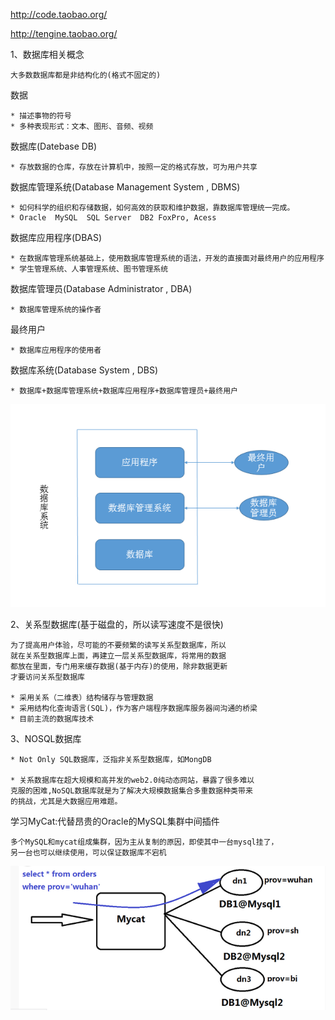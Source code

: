 http://code.taobao.org/

http://tengine.taobao.org/

1、数据库相关概念

    大多数数据库都是非结构化的(格式不固定的)
    
数据
    
    * 描述事物的符号
    * 多种表现形式：文本、图形、音频、视频
    
数据库(Datebase DB)

    * 存放数据的仓库，存放在计算机中，按照一定的格式存放，可为用户共享
    
数据库管理系统(Database Management System , DBMS)

    * 如何科学的组织和存储数据，如何高效的获取和维护数据，靠数据库管理统一完成。
    * Oracle  MySQL  SQL Server  DB2 FoxPro, Acess
    
 数据库应用程序(DBAS)
 
    * 在数据库管理系统基础上，使用数据库管理系统的语法，开发的直接面对最终用户的应用程序
    * 学生管理系统、人事管理系统、图书管理系统
    
数据库管理员(Database Administrator , DBA)

    * 数据库管理系统的操作者
    
最终用户

    * 数据库应用程序的使用者
    
数据库系统(Database System , DBS)

    * 数据库+数据库管理系统+数据库应用程序+数据库管理员+最终用户
    
![mysql](../picture/mysql.png)

2、关系型数据库(基于磁盘的，所以读写速度不是很快)

    为了提高用户体验，尽可能的不要频繁的读写关系型数据库，所以
    就在关系型数据库上面，再建立一层关系型数据库，将常用的数据
    都放在里面，专门用来缓存数据(基于内存)的使用，除非数据更新
    才要访问关系型数据库
    
    * 采用关系（二维表）结构储存与管理数据
    * 采用结构化查询语言(SQL)，作为客户端程序数据库服务器间沟通的桥梁
    * 目前主流的数据库技术
    
3、NOSQL数据库

    * Not Only SQL数据库，泛指非关系型数据库，如MongDB
    
    * 关系数据库在超大规模和高并发的web2.0纯动态网站，暴露了很多难以
    克服的困难,NoSQL数据库就是为了解决大规模数据集合多重数据种类带来
    的挑战，尤其是大数据应用难题。

学习MyCat:代替昂贵的Oracle的MySQL集群中间插件

    多个MySQL和mycat组成集群，因为主从复制的原因，即使其中一台mysql挂了，
    另一台也可以继续使用，可以保证数据库不宕机
    
 ![mysql](../picture/mycat.png)
